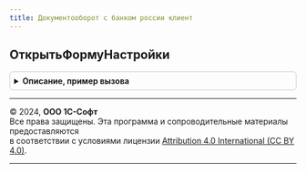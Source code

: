 ```yaml
---
title: Документооборот с банком россии клиент
---
```



## ОткрытьФормуНастройки
<details style="margin: 1em 0; padding: 0.5em; border: 1px solid #ccc; border-radius: 6px;">

<summary style="font-weight: bold; cursor: pointer;">Описание, пример вызова</summary>

```bsl

Процедура ОткрытьФормуНастройки(Организация, ФормаВладелец = Неопределено, Окно = Неопределено) Экспорт
```

Пример вызова
```bsl
ДокументооборотСБанкомРоссииКлиент.ОткрытьФормуНастройки(Организация, ФормаВладелец, Окно);
```
</details>

---

© 2024, **ООО 1С-Софт**  
Все права защищены. Эта программа и сопроводительные материалы предоставляются  
в соответствии с условиями лицензии [Attribution 4.0 International (CC BY 4.0)](https://creativecommons.org/licenses/by/4.0/legalcode).

---
